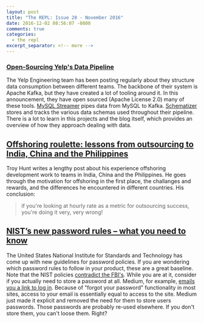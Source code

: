 ```yaml
---
layout: post
title: "The REPL: Issue 28 - November 2016"
date: 2016-12-02 08:56:07 -0800
comments: true
categories:
  - the repl
excerpt_separator: <!-- more -->
---
```


### [Open-Sourcing Yelp's Data Pipeline][yelp]

The Yelp Engineering team has been posting regularly about they structure data consumption between different teams. The backbone of their system is Apache Kafka, but they have created a lot of tooling around it. In this announcement, they have open sourced (Apache License 2.0) many of these tools. [MySQL Streamer][streamer] pipes data from MySQL to Kafka. [Schematizer][schematizer] stores and tracks the various data schemas used throughout their pipeline. There is a lot to learn in this projects and the blog itself, which provides an overview of how they approach dealing with data.

## [Offshoring roulette: lessons from outsourcing to India, China and the Philippines][offshoring]

Troy Hunt writes a lengthy post about his experience offshoring development work to teams in India, China and the Philippines. He goes through the motivation for offshoring in the first place, the challanges and rewards, and the differences he encountered in different countries. His conclusion:

> if you're looking at hourly rate as a metric for outsourcing success, you're doing it very, very wrong!

## [NIST’s new password rules – what you need to know][nist]

The United States National Institute for Standards and Technology has come up with new guidelines for password policies. If you are wondering which password rules to follow in your product, these are a great baseline. Note that the NIST policies [contradict the FBI's][fbi]. While you are at it, consider if you actually need to store a password at all. Medium, for example, [emails you a link to log in][no_password]. Because of "forgot your password" functionality in most sites, access to your email is essentially equal to access to the site. Medium just made it explicit and removed the need for them to store users passwords. Those passwords are probably re-used elsewhere. If you don't store them, you can't loose them. Right?


[yelp]: https://engineeringblog.yelp.com/2016/11/open-sourcing-yelps-data-pipeline.html
[offshoring]: https://www.troyhunt.com/offshoring-roulette-lessons-from-outsourcing-to-india-china-and-the-philippines/
[nist]: https://nakedsecurity.sophos.com/2016/08/18/nists-new-password-rules-what-you-need-to-know/
[fbi]: https://motherboard.vice.com/read/the-fbi-is-wrongly-telling-people-to-change-passwords-frequently
[no_password]: https://blog.medium.com/signing-in-to-medium-by-email-aacc21134fcd#.g13f0slrc
[streamer]: https://github.com/Yelp/mysql_streamer
[schematizer]: https://github.com/Yelp/schematizer
